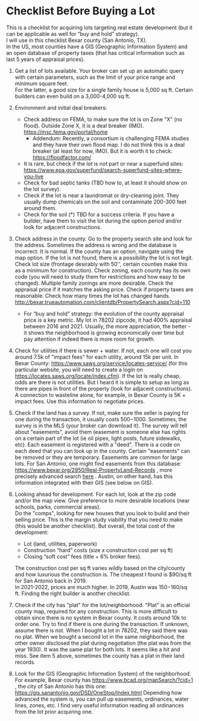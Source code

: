 # Checklist Before Buying a Lot

This is a checklist for acquiring lots targeting real estate development (but it can be applicable as well for “buy and hold” strategy).    
I will use in this checklist Bexar county (San Antonio, TX).  
In the US, most counties have a GIS (Geographic Information System) and an open database of property taxes (that has critical information such as last 5 years of appraisal prices).  

1. Get a list of lots available. Your broker can set up an automatic query with certain parameters, such as the limit of your price range and minimum square feet.  
For the latter, a good size for a single family house is 5,000 sq ft. Certain builders can even build on a 3,000-4,000 sq ft.

2. Environment and initial deal breakers:
    -  Check address on FEMA, to make sure the lot is on Zone "X" (no flood). Outside Zone X, it is a deal breaker (IMO). https://msc.fema.gov/portal/home  
        - Addendum: Recently, a consortium is challenging FEMA studies and they have their own flood map. I do not think this is a deal breaker (at least for now, IMO). But it is worth it to check: https://floodfactor.com/  
    -  It is rare, but check if the lot is not part or near a superfund sites: https://www.epa.gov/superfund/search-superfund-sites-where-you-live
    -  Check for bad septic tanks (TBD how to, at least it should show on the lot survey).
    -  Check if the lot is near a laundromat or dry-cleaning joint. They usually dump chemicals on the soil and contaminate 200-300 feet around them. 
    -  Check for the soil (*) TBD for a success criteria. If you have a builder, have them to visit the lot during the option period and/or look for adjacent constructions.

3. Check address in the county. Go to the property search site and look for the address. Sometimes the address is wrong and the database is incorrect. It is normal. If the county has an option, navigate using the map option. If the lot is not found, there is a possibility the lot is not legit. Check lot size (frontage desirably with 50'', certain counties make this as a minimum for construction). Check zoning, each county has its own code (you will need to study them for restrictions and how easy to be changed). Multiple family zonings are more desirable. Check the appraisal price if it matches the asking price. Check if property taxes are reasonable. Check how many times the lot has changed hands.  http://bexar.trueautomation.com/clientdb/PropertySearch.aspx?cid=110  
    - For “buy and hold” strategy: the evolution of the county appraisal price is a key metric. My lot in 78202 zipcode, it had 400% appraisal between 2016 and 2021. Usually, the more appreciation, the better - it shows the neighborhood is growing economically over time but pay attention if indeed there is more room for growth.  

4. Check for utilities if there is sewer + water. If not, each one will cost you around 7.5k of "impact fees" for each utility, around 15k per unit.   In Bexar County: https://www.saws.org/service/locates-service/ (for this particular website, you will need to create a login on https://locates.saws.org/locate/index.cfm). If the lot is really cheap, odds are there is not utilities. But I heard it is simple to setup as long as there are pipes in front of the property (look for adjacent constructions). A connection to wasteline alone, for example, in Bexar County is 5K + impact fees. Use this information to negotiate prices.

5. Check if the land has a survey. If not, make sure the seller is paying for one during the transaction, it usually costs $500-$1000. Sometimes, the survey is in the MLS (your broker can download it). The survey will tell about "easements", avoid them (easement is someone else has rights on a certain part of the lot (ie oil pipes, light posts, future sidewalks, etc). Each easement is registered with a "deed". There is a code on each deed that you can look up in the county. Certain "easements" can be removed or they are temporary. Easements are common for large lots. For San Antonio, one might find easements from this database: https://www.bexar.org/2950/Real-PropertyLand-Records , more precisely advanced search [here](https://bexar.tx.publicsearch.us/search/advanced) . Austin, on other hand, has this information integrated with their GIS (see below on GIS).

6. Looking ahead for development. For each lot, look at the zip code and/or the map view. 
Give preference to more desirable locations (near schools, parks, commercial areas).  
Do the "comps", looking for new houses that you look to build and their selling price. This is the margin study viability that you need to make (this would be another checklist). 
But overall, the total cost of the development:
    - Lot (land, utilities, paperwork)
    - Construction “hard” costs (size x construction cost per sq ft)
    - Closing “soft cost” fees (title + 6% broker fees).

    The construction cost per sq ft varies wildly based on the city/county and how luxurious the construction is. The cheapest I found is $90/sq ft for San Antonio back in 2019.  
    In 2021-2022, prices are much higher. In 2019, Austin was $150-$160/sq ft. Finding the right builder is another checklist.

7. Check if the city has "plat" for the lot/neighborhood. "Plat" is an official county map, required for any construction. This is more difficult to obtain since there is no system in Bexar county. It costs around 10k to order one. Try to find if there is one during the transaction. If unknown, assume there is not.
When I bought a lot in 78202, they said there was no plat. When we bought a second lot in the same neighborhood, the other owner disclosed the plat during negotiation (the plat was from the year 1930). It was the same plat for both lots. It seems like a hit and miss. See item 5 above, sometimes the county has a plat in their land records.

8. Look for the GIS (Geographic Information System) of the neighborhood. For example, Bexar county has https://www.bcad.org/mapSearch/?cid=1 , the city of San Antonio has this one: https://gis.sanantonio.gov/DSD/OneStop/Index.html
Depending how advanced the system is, you can pull up easements, ordinances, water lines, zones, etc. 
I find very useful information reading all ordinances from the lot prior acquiring one.

